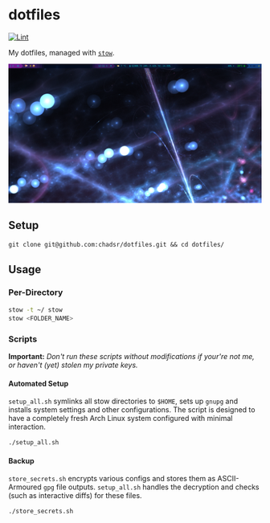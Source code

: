 # dotfiles

[![Lint](https://github.com/chadsr/dotfiles/actions/workflows/lint.yml/badge.svg)](https://github.com/chadsr/dotfiles/actions/workflows/lint.yml)

My dotfiles, managed with [`stow`](https://www.gnu.org/software/stow/).

![SwayWM](.github/assets/sway.png)


## Setup

```shell
git clone git@github.com:chadsr/dotfiles.git && cd dotfiles/
```

## Usage

### Per-Directory

```bash
stow -t ~/ stow
stow <FOLDER_NAME>
```

### Scripts

**Important:** *Don't run these scripts without modifications if your're not me, or haven't (yet) stolen my private keys.*

#### Automated Setup

`setup_all.sh` symlinks all stow directories to `$HOME`, sets up `gnupg` and installs system settings and other configurations. The script is designed to have a completely fresh Arch Linux system configured with minimal interaction.

```bash
./setup_all.sh
```

#### Backup

 `store_secrets.sh` encrypts various configs and stores them as ASCII-Armoured `gpg` file outputs. `setup_all.sh` handles the decryption and checks (such as interactive diffs) for these files.

```bash
./store_secrets.sh
```
